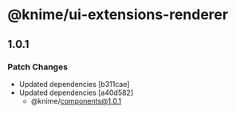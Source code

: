 # @knime/ui-extensions-renderer

## 1.0.1

### Patch Changes

- Updated dependencies [b311cae]
- Updated dependencies [a40d582]
  - @knime/components@1.0.1
